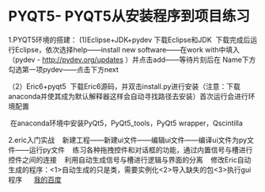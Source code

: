 # PYQT5-     PYQT5从安装程序到项目练习


1.PYQT5环境的搭建：
  (1)Eclipse+JDK+pydev
  下载Eclipse和JDK
  下载完成后运行Eclipse，依次选择help——install new software——在work with中填入（pydev - http://pydev.org/updates ）并点击add——等待片刻后在
  Name下方勾选第一项pydev——点击下方next
  
  （2）Eric6+pyqt5
  下载Eric6源码，并双击install.py进行安装（注意：下载anaconda并使其成为默认解释器这样会自动寻找路径去安装）首次运行会进行环境配置
 
  在anaconda环境中安装PyQt5，PyQt5_tools，PyQt5 wrapper，Qscintilla
  
2.eric入门实战
    新建工程——新建ui文件——编辑ui文件——编译ui文件为py文件——运行py文件
    练习各种拖拽控件和对话框的功能，通过内置信号与槽进行控件之间的连接
    利用自动生成信号与槽进行逻辑与界面的分离
    修改Eric自动生成的程序：<1>自动生成的只是类，需要实例化<2>导入缺失的包<3>执行gui程序
    
  [我的百度](www.baidu.com)
